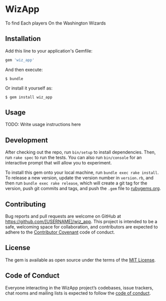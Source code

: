 # WizApp


To find Each players On the Washington Wizards

## Installation

Add this line to your application's Gemfile:

```ruby
gem 'wiz_app'
```

And then execute:

    $ bundle

Or install it yourself as:

    $ gem install wiz_app

## Usage

TODO: Write usage instructions here

## Development

After checking out the repo, run `bin/setup` to install dependencies. Then, run `rake spec` to run the tests. You can also run `bin/console` for an interactive prompt that will allow you to experiment.

To install this gem onto your local machine, run `bundle exec rake install`. To release a new version, update the version number in `version.rb`, and then run `bundle exec rake release`, which will create a git tag for the version, push git commits and tags, and push the `.gem` file to [rubygems.org](https://rubygems.org).

## Contributing

Bug reports and pull requests are welcome on GitHub at https://github.com/[USERNAME]/wiz_app. This project is intended to be a safe, welcoming space for collaboration, and contributors are expected to adhere to the [Contributor Covenant](http://contributor-covenant.org) code of conduct.

## License

The gem is available as open source under the terms of the [MIT License](https://opensource.org/licenses/MIT).

## Code of Conduct

Everyone interacting in the WizApp project’s codebases, issue trackers, chat rooms and mailing lists is expected to follow the [code of conduct](https://github.com/[USERNAME]/wiz_app/blob/master/CODE_OF_CONDUCT.md).

